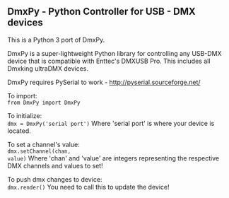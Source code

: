 ## DmxPy - Python Controller for USB - DMX devices

This is a Python 3 port of DmxPy.

DmxPy is a super-lightweight Python library for controlling any USB-DMX device that is compatible with Enttec's DMXUSB Pro.  This includes all Dmxking ultraDMX devices.

DmxPy requires PySerial to work - http://pyserial.sourceforge.net/

To import:<br />
<code>from DmxPy import DmxPy</code>

To initialize:<br />
<code>dmx = DmxPy('serial port')</code>
Where 'serial port' is where your device is located.

To set a channel's value:<br />
<code>dmx.setChannel(chan, value)</code>
Where 'chan' and 'value' are integers representing the respective DMX channels and values to set!

To push dmx changes to device:<br />
<code>dmx.render()</code>
You need to call this to update the device!

